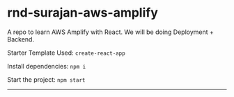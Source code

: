 # rnd-surajan-aws-amplify

A repo to learn AWS Amplify with React.
We will be doing Deployment + Backend.

Starter Template Used: `create-react-app`

Install dependencies: `npm i`

Start the project: `npm start`

---
